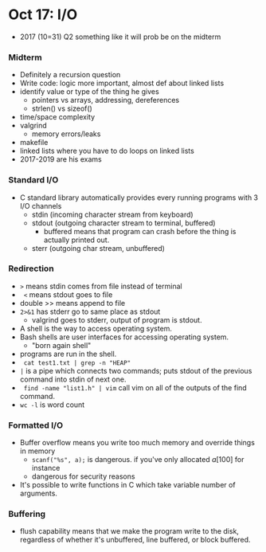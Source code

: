 # Oct 17: I/O

- 2017 (10=31) Q2 something like it will prob be on the midterm

### Midterm
- Definitely a recursion question
- Write code: logic more important, almost def about linked lists
- identify value or type of the thing he gives
    - pointers vs arrays, addressing, dereferences
    - strlen() vs sizeof()
- time/space complexity
- valgrind
    - memory errors/leaks
- makefile
- linked lists where you have to do loops on linked lists
- 2017-2019 are his exams 

### Standard I/O
- C standard library automatically provides every running programs with 3 I/O channels
    - stdin (incoming character stream from keyboard)
    - stdout (outgoing character stream to terminal, buffered)
        - buffered means that program can crash before the thing is actually printed out. 
    - sterr (outgoing char stream, unbuffered)

### Redirection
- ``` > ``` means stdin comes from file instead of terminal
- ``` <``` means stdout goes to file 
- double >> means append to file
- ```2>&1``` has stderr go to same place as stdout 
    - valgrind goes to stderr, output of program is stdout. 
- A shell is the way to access operating system. 
- Bash shells are user interfaces for accessing operating system. 
    - "born again shell"
- programs are run in the shell. 
- ``` cat test1.txt | grep -n "HEAP"```
- ```|``` is a pipe which connects two commands; puts stdout of the previous command into stdin of next one. 
- ``` find -name "list1.h" | vim``` call vim on all of the outputs of the find command. 
- ```wc -l``` is word count

### Formatted I/O
- Buffer overflow means you write too much memory and override things in memory
    - ```scanf("%s", a);``` is dangerous. if you've only allocated $a[100]$ for instance
    - dangerous for security reasons
- It's possible to write functions in C which take variable number of arguments.

### Buffering
- flush capability means that we make the program write to the disk, regardless of whether it's unbuffered, line buffered, or block buffered. 

